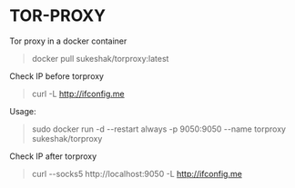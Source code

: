 # TOR-PROXY
Tor proxy in a docker container

> docker pull sukeshak/torproxy:latest  

Check IP before torproxy
> curl -L http://ifconfig.me

Usage:
> sudo docker run -d --restart always -p 9050:9050 --name torproxy sukeshak/torproxy

Check IP after torproxy
> curl --socks5 http://localhost:9050 -L http://ifconfig.me
